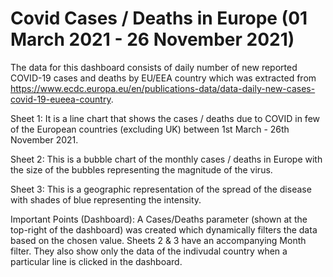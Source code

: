# Covid Cases / Deaths in Europe (01 March 2021 - 26 November 2021)

The data for this dashboard consists of daily number of new reported COVID-19 cases and deaths by EU/EEA country which was extracted from https://www.ecdc.europa.eu/en/publications-data/data-daily-new-cases-covid-19-eueea-country. 

Sheet 1: It is a line chart that shows the cases / deaths due to COVID in few of the European countries (excluding UK) between 1st March - 26th November 2021.

Sheet 2: This is a bubble chart of the monthly cases / deaths in Europe with the size of the bubbles representing the magnitude of the virus.

Sheet 3: This is a geographic representation of the spread of the disease with shades of blue representing the intensity.

Important Points (Dashboard):
A Cases/Deaths parameter (shown at the top-right of the dashboard) was created which dynamically filters the data based on the chosen value.
Sheets 2 & 3 have an accompanying Month filter. They also show only the data of the indivudal country when a particular line is clicked in the dashboard.
